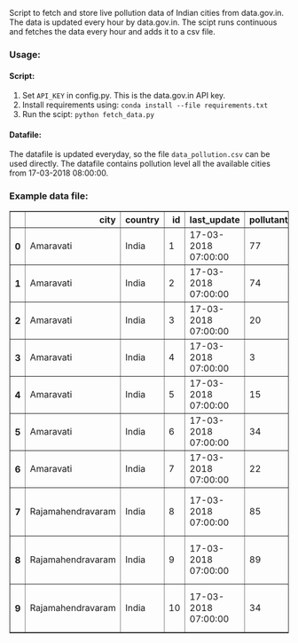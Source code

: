 Script to fetch and store live pollution data of Indian cities from data.gov.in. The data is updated every hour by data.gov.in.
The scipt runs continuous and fetches the data every hour and adds it to a csv file.

### Usage:
#### Script:
1. Set `API_KEY` in config.py. This is the data.gov.in API key.
2. Install requirements using: `conda install --file requirements.txt`
3. Run the scipt: `python fetch_data.py`

#### Datafile:
The datafile is updated everyday, so the file `data_pollution.csv` can be used directly. The datafile contains pollution level 
all the available cities from 17-03-2018 08:00:00.

### Example data file:
<table border="1" class="dataframe">  <thead>    <tr style="text-align: right;">      <th></th>      <th>city</th>      <th>country</th>      <th>id</th>      <th>last_update</th>      <th>pollutant_avg</th>      <th>pollutant_id</th>      <th>pollutant_max</th>      <th>pollutant_min</th>      <th>pollutant_unit</th>      <th>state</th>      <th>station</th>    </tr>  </thead>  <tbody>    <tr>      <th>0</th>      <td>Amaravati</td>      <td>India</td>      <td>1</td>      <td>17-03-2018 07:00:00</td>      <td>77</td>      <td>PM2.5</td>      <td>134</td>      <td>28</td>      <td></td>      <td>Andhra_Pradesh</td>      <td>Secretariat, Amaravati - APPCB</td>    </tr>    <tr>      <th>1</th>      <td>Amaravati</td>      <td>India</td>      <td>2</td>      <td>17-03-2018 07:00:00</td>      <td>74</td>      <td>PM10</td>      <td>106</td>      <td>36</td>      <td></td>      <td>Andhra_Pradesh</td>      <td>Secretariat, Amaravati - APPCB</td>    </tr>    <tr>      <th>2</th>      <td>Amaravati</td>      <td>India</td>      <td>3</td>      <td>17-03-2018 07:00:00</td>      <td>20</td>      <td>NO2</td>      <td>46</td>      <td>9</td>      <td></td>      <td>Andhra_Pradesh</td>      <td>Secretariat, Amaravati - APPCB</td>    </tr>    <tr>      <th>3</th>      <td>Amaravati</td>      <td>India</td>      <td>4</td>      <td>17-03-2018 07:00:00</td>      <td>3</td>      <td>NH3</td>      <td>5</td>      <td>2</td>      <td></td>      <td>Andhra_Pradesh</td>      <td>Secretariat, Amaravati - APPCB</td>    </tr>    <tr>      <th>4</th>      <td>Amaravati</td>      <td>India</td>      <td>5</td>      <td>17-03-2018 07:00:00</td>      <td>15</td>      <td>SO2</td>      <td>60</td>      <td>1</td>      <td></td>      <td>Andhra_Pradesh</td>      <td>Secretariat, Amaravati - APPCB</td>    </tr>    <tr>      <th>5</th>      <td>Amaravati</td>      <td>India</td>      <td>6</td>      <td>17-03-2018 07:00:00</td>      <td>34</td>      <td>CO</td>      <td>41</td>      <td>17</td>      <td></td>      <td>Andhra_Pradesh</td>      <td>Secretariat, Amaravati - APPCB</td>    </tr>    <tr>      <th>6</th>      <td>Amaravati</td>      <td>India</td>      <td>7</td>      <td>17-03-2018 07:00:00</td>      <td>22</td>      <td>OZONE</td>      <td>36</td>      <td>4</td>      <td></td>      <td>Andhra_Pradesh</td>      <td>Secretariat, Amaravati - APPCB</td>    </tr>    <tr>      <th>7</th>      <td>Rajamahendravaram</td>      <td>India</td>      <td>8</td>      <td>17-03-2018 07:00:00</td>      <td>85</td>      <td>PM2.5</td>      <td>231</td>      <td>35</td>      <td></td>      <td>Andhra_Pradesh</td>      <td>Anand Kala Kshetram, Rajamahendravaram - APPCB</td>    </tr>    <tr>      <th>8</th>      <td>Rajamahendravaram</td>      <td>India</td>      <td>9</td>      <td>17-03-2018 07:00:00</td>      <td>89</td>      <td>PM10</td>      <td>165</td>      <td>41</td>      <td></td>      <td>Andhra_Pradesh</td>      <td>Anand Kala Kshetram, Rajamahendravaram - APPCB</td>    </tr>    <tr>      <th>9</th>      <td>Rajamahendravaram</td>      <td>India</td>      <td>10</td>      <td>17-03-2018 07:00:00</td>      <td>34</td>      <td>NO2</td>      <td>56</td>      <td>17</td>      <td></td>      <td>Andhra_Pradesh</td>      <td>Anand Kala Kshetram, Rajamahendravaram - APPCB</td>    </tr>  </tbody></table>

